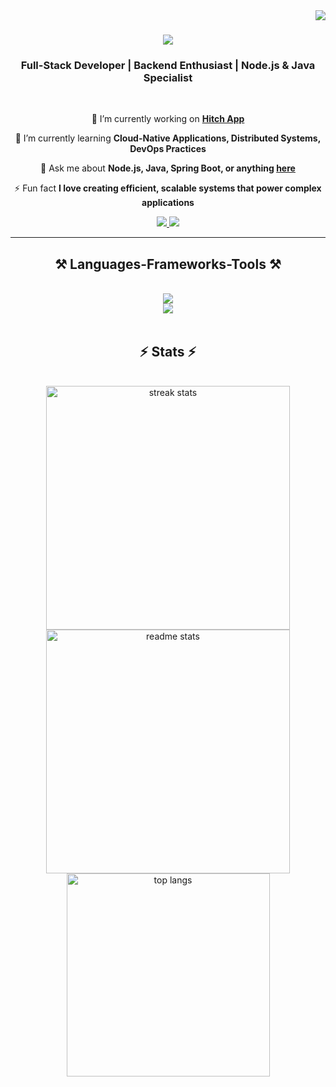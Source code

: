 <img align="right" src="https://visitor-badge.laobi.icu/badge?page_id=CristianPlazas.CristianPlazas" />

<h1 align="center">
    <img src="https://readme-typing-svg.herokuapp.com/?font=Righteous&size=35&center=true&vCenter=true&width=500&height=70&duration=4000&lines=Hello+There!+👋;+I'm+Cristian+Plazas!;" />
</h1>

<h3 align="center">Full-Stack Developer | Backend Enthusiast | Node.js & Java Specialist</h3>

<br/>

<div align="center">
 
 🔭 I’m currently working on **[Hitch App](https://www.hitchme.app/)**
 
 🌱 I’m currently learning **Cloud-Native Applications, Distributed Systems, DevOps Practices**

 💬 Ask me about **Node.js, Java, Spring Boot, or anything [here](https://github.com/CristianPlazas/CristianPlazas/issues)**

 ⚡ Fun fact **I love creating efficient, scalable systems that power complex applications**

</div>

<div align="center"> 
  <a href="mailto:cplazasmendivelso@gmail.com">
    <img src="https://img.shields.io/badge/Gmail-333333?style=for-the-badge&logo=gmail&logoColor=red" />
  </a>
  <a href="https://linkedin.com/in/cristian-plazas-a98321190" target="_blank">
    <img src="https://img.shields.io/badge/LinkedIn-0077B5?style=for-the-badge&logo=linkedin&logoColor=white" />
  </a>
</div>

<hr/>

<h2 align="center">⚒️ Languages-Frameworks-Tools ⚒️</h2>
<br/>
<div align="center">
    <img src="https://skillicons.dev/icons?i=nodejs,java,spring,python,firebase,postgres,mongodb,mysql,redis" /><br>
    <img src="https://skillicons.dev/icons?i=javascript,react,docker,kubernetes,aws,gcp" /><br>
</div>

<br/>

<h2 align="center">⚡ Stats ⚡</h2>
<br>
<div align="center">
  <img width="390" src="https://github-readme-streak-stats.herokuapp.com/?user=PL2Z35&count_private=true&theme=react&border_radius=10" alt="streak stats"/>
  <img width="390" src="https://github-readme-stats.vercel.app/api?username=PL2Z35&count_private=true&show_icons=true&theme=react&rank_icon=github&border_radius=10" alt="readme stats" />
  <br/>
  <img width="325" align="center" src="https://github-readme-stats.vercel.app/api/top-langs/?username=PL2Z35&hide=HTML&langs_count=8&layout=compact&theme=react&border_radius=10&size_weight=0.5&count_weight=0.5" alt="top langs" />
</div>

<br/><br/>

